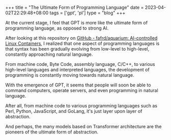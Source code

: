+++
title = "The Ultimate Form of Programming Language"
date = 2023-04-02T22:29:48+08:00
tags = ['gpt', 'pl']
type = "blog"
+++

At the current stage, I feel that GPT is more like the ultimate form of programming language, as opposed to strong AI.

After looking at this repository on [GitHub - fafrd/aquarium: AI-controlled Linux Containers](https://github.com/fafrd/aquarium), I realized that one aspect of programming languages is that syntax has been gradually evolving from low-level to high-level, constantly approaching natural language.

From machine code, Byte Code, assembly language, C/C++, to various high-level languages and interpreted languages, the development of programming is constantly moving towards natural language.

With the emergence of GPT, it seems that people will soon be able to command computers, operate servers, and even programming in natural language.

After all, from machine code to various programming languages such as Perl, Python, JavaScript, and GoLang, it's just layer upon layer of abstraction.

And perhaps, the many models based on Transformer architecture are the pioneers of the ultimate form of abstraction.
